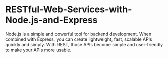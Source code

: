 # RESTful-Web-Services-with-Node.js-and-Express
Node.js is a simple and powerful tool for backend development. When combined with Express, you can create lightweight, fast, scalable APIs quickly and simply. With REST, those APIs become simple and user-friendly to make your APIs more usable.
